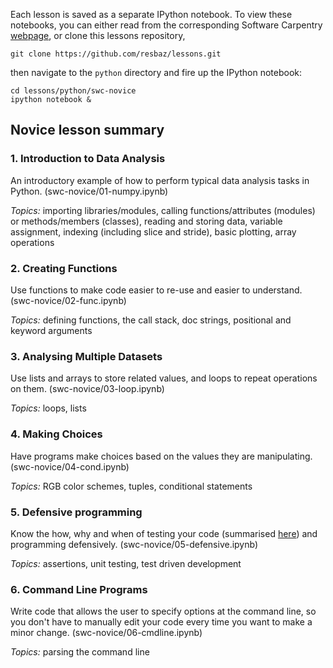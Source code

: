 Each lesson is saved as a separate IPython notebook. To view these notebooks, you can 
either read from the corresponding Software Carpentry [webpage](http://software-carpentry.org/v5/novice/python/index.html), or clone this lessons repository,

    git clone https://github.com/resbaz/lessons.git

then navigate to the `python` directory and fire up the IPython notebook:

    cd lessons/python/swc-novice
    ipython notebook &


## Novice lesson summary

### 1. Introduction to Data Analysis

An introductory example of how to perform typical data analysis tasks in Python. 
(swc-novice/01-numpy.ipynb)

*Topics:* importing libraries/modules, calling functions/attributes (modules) or 
methods/members (classes), reading and storing data, variable assignment, indexing 
(including slice and stride), basic plotting, array operations
  
  
### 2. Creating Functions

Use functions to make code easier to re-use and easier to understand. 
(swc-novice/02-func.ipynb) 

*Topics:* defining functions, the call stack, doc strings, positional and keyword arguments 
  

### 3. Analysing Multiple Datasets

Use lists and arrays to store related values, and loops to repeat operations on them. 
(swc-novice/03-loop.ipynb)

*Topics:* loops, lists
  

### 4. Making Choices 

Have programs make choices based on the values they are manipulating. 
(swc-novice/04-cond.ipynb) 

*Topics:* RGB color schemes, tuples, conditional statements
  

### 5. Defensive programming

Know the how, why and when of testing your code (summarised 
[here](http://drclimate.wordpress.com/2013/10/10/testing-your-code/)) and programming 
defensively. (swc-novice/05-defensive.ipynb)

*Topics:* assertions, unit testing, test driven development
  

### 6. Command Line Programs

Write code that allows the user to specify options at the command line, so you don't have 
to manually edit your code every time you want to make a minor change. 
(swc-novice/06-cmdline.ipynb)

*Topics:* parsing the command line
